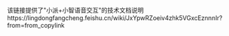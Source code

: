 该链接提供了"小派+小智语音交互"的技术文档说明https://lingdongfangcheng.feishu.cn/wiki/JxYpwRZoeiv4zhk5VGxcEznnnIr?from=from_copylink
